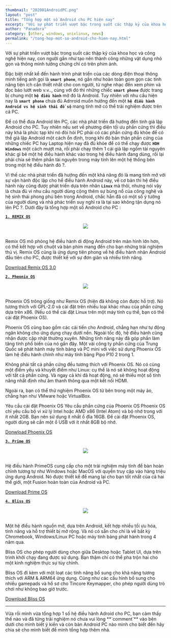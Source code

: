 ```yaml
---
thumbnail: "202081AndroidPC.png"
layout: "post"
title: "Tổng hợp một số Android cho PC hiện nay"
excerpt: "Với sự phát triển vượt bậc trong suốt các thập kỷ của khoa học và công nghệ hiện nay..."
author: "Panadora"
category: [other, windows, unixlinux, news]
permalink: "/tong-hop-mot-so-android-cho-hien-nay.html"
---
```


Với sự phát triển vượt bậc trong suốt các thập kỷ của khoa học và công nghệ hiện nay, con người gần như tạo nên thành công những vật dụng nhỏ gọn và thông minh tưởng chừng chỉ có trên phim ảnh.

Đặc biệt nhất kể đến hành trình phát triển của các dòng điện thoại thông minh tiếng anh gọi là **`smart phone`**, nó gần như hoàn toàn gom gọn các tính năng tiện ích cần thiết nhất cho con người, từ nghe nhạc đến xem phim và đọc báo lướt web v.v.., cùng với đó thì những chiếc **`smart phone`** được trang bị chung một **`hệ điều hành`** mở đó là Android. Tuy nhiên với nhu cầu hiện nay là **`smart phone`** chưa đủ Adnroid muốn hướng đến một **`hệ điều hành Android vs hệ sinh thái đồ sộ`** mang tính mở có thể trải nghiệm được trên cả PC.

Để có thể đưa Android lên PC, các nhà phát triển đã hướng đến tính giả lập Android cho PC. Tuy nhiên nếu set về phương diện tối ưu phần cứng thì điều này khá là phức tạp khi nó đòi hỏi PC phải có các phần cứng đủ khỏe để có thể giả lập Android một cách ổn định, trong khi đó bản thân phần cứng của những chiếc PC hay Laptop hiện nay đã đủ khỏe để có thể chạy được **`HDH Windows`** một cách mượt mà, rồi phải chạy thêm 1 cái giả lập ngốm tài nguyên khác gì bê một hệ điều hành khác vào trong hệ điều hành đang dùng, rồi lại phải chia sẻ thêm phần tài nguyên trong máy tính lên một hệ thống bên trong một hệ điều hành đó ?.

Vì thế các nhà phát triển đã hướng đến một khả năng đó là mang tính mở với sự vận hành độc lập cho hể điều hành Android này, về cơ bản thì hệ điều hành này cũng được phát triển dựa trên nhân **`Linux`** mà thôi, nhưng nói vậy là chưa đủ vì nhu cầu người dùng cộng thêm sự bùng nổ của công nghệ và hệ sinh thái phong phú bên trong Android, chắc hẳn đã có một số ý tưởng của người dùng và nhà phác triển suy nghỉ ra là tại sao không tận dụng nó lên PC ?. Dưới đây là tổng hợp một số Android cho PC :

[**`1. REMIX OS`**](https://www.fosshub.com/Remix-OS.html)

<center><img class="img-thumbnail" src="{{baseurl}}/image/202081Android-PC-RemixOS.jpg"></center><br>

Remix OS mô phỏng hệ điều hành di động Android trên màn hình lớn hơn, có thể kết hợp với chuột và bàn phím mang đến cho bạn những trải nghiệm thú vị. Remix OS cũng là ứng dụng tiên phong về hệ điều hành nhân Android đầu tiên cho PC, được thiết kế với sự đơn giản và nhiều tính năng.

[Download Remix OS 3.0](https://www.fosshub.com/Remix-OS.html)

[**`2. Pheonix OS`**](http://www.phoenixos.com/en/download_x86)

<center><img class="img-thumbnail" src="{{baseurl}}/image/202081Android-PC-PheonixOS.jpg"></center><br>

Phoenix OS trông giống như Remix OS (hiện đã không còn được hỗ trợ). Nó tương thích với GPL-2.0 và cài đặt trên nhiều loại khác nhau của phần cứng dựa trên x86. (Nếu có thể cài đặt Linux trên một máy tính cụ thể, bạn có thể cài đặt Phoenix OS).

Phoenix OS cũng bao gồm các cải tiến cho Android, chẳng hạn như tự động ngăn không cho ứng dụng chạy dưới nền. Ngoài tốc độ, hệ điều hành cũng nhận được cập nhật thường xuyên. Những tính năng này đã góp phần làm tăng tính phổ biến của nó gần đây. Một vài công ty phần cứng của Trung Quốc sẽ phát hành máy tính bảng và PC mini với việc sử dụng Phoenix OS làm hệ điều hành chính như máy tính bảng Pipo P10 2 trong 1.

Không phải tất cả phần cứng đều tương thích với Phoenix OS. Nó có cùng một điểm yếu và khuyết điểm như Linux: cụ thể là nó sẽ không hoạt động với tất cả phần cứng. Và ngay cả khi đã hoạt động, nó sẽ thiếu một số tính năng nhất định như âm thanh thông qua một kết nối HDMI.

Ngoài ra, bạn có thể thử nghiệm Phoenix OS từ bên trong một máy ảo, chẳng hạn như VMware hoặc VirtualBox.

Yêu cầu cài đặt Phoenix OS
Yêu cầu phần cứng của Phoenix OS
Phoenix OS chỉ yêu cầu bộ vi xử lý Intel hoặc AMD x86 (Intel Atom) và bộ nhớ trong với ít nhất 2GB. Bạn nên sử dụng ít nhất ổ đĩa 16GB. Để cài đặt Phoenix OS, người dùng sẽ cần một ổ USB với ít nhất 8GB bộ nhớ.

[Donwload Phoenix OS](http://www.phoenixos.com/en/download_x86)

[**`3. Prime OS`**](https://primeos.in/download/)

<center><img class="img-thumbnail" src="{{baseurl}}/image/202081Android-PC-PrimeOS.jpg"></center><br>

Hệ điều hành PrimeOS cung cấp cho một trải nghiệm máy tính để bàn hoàn chỉnh tương tự như Windows hoặc MacOS với quyền truy cập vào hàng triệu ứng dụng Android. Nó được thiết kế để mang lại cho bạn tốt nhất của cả hai thế giới, một Fusion hoàn toàn của Android và PC.

[Download Prime OS](https://primeos.in/download/)

[**`4. Bliss OS`**](https://www.blissos.org/)

<center><img class="img-thumbnail" src="{{baseurl}}/image/202081Android-PC-BlissOS.jpg"></center><br>

Một hệ điều hành nguồn mở, dựa trên Android, kết hợp nhiều tối ưu hóa, tính năng và hỗ trợ thiết bị mở rộng. Và nó có sẵn cho chỉ là về bất kỳ Chromebook, Windows/Linux PC hoặc máy tính bảng phát hành trong 4 năm qua.

Bliss OS cho phép người dùng chọn giữa Desktop hoặc Tablet UI, dựa trên trình khởi chạy đang được sử dụng. Bạn thậm chí có thể pha trộn hai cho một kinh nghiệm thực sự tùy chỉnh.

Bliss OS đi kèm với một loạt các tính năng bổ sung cho khả năng tương thích với ARM & ARM64 ứng dụng. Cũng như các cấu hình bổ sung cho nhiều gamepads và hồ sơ cho Tincore Keymapper, cho phép người dùng trò chơi như không bao giờ trước.

[Download Bliss OS](https://www.blissos.org/)

<hr>
Vừa rồi mình vừa tổng hợp 1 số hệ điều hành Adroid cho PC, bạn cảm thấy thế nào và đã từng trải nghiệm nó chưa vui lòng **`comment`** vào bên dưới cho mình biết ý kiến và còn bản Android PC nào mình cho biết đến hãy chia sẻ cho mình biết để mình tổng hợp thêm nhá.
